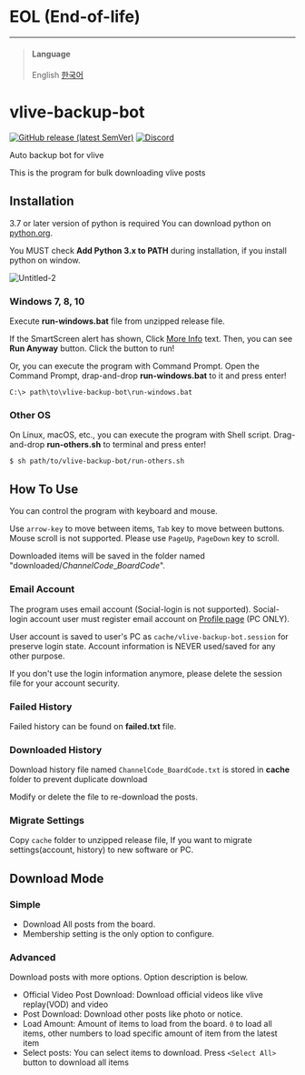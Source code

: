 # EOL (End-of-life)

***

> #### Language
> English [한국어](README.KR.md)

# vlive-backup-bot

[![GitHub release (latest SemVer)](https://img.shields.io/github/v/release/box-archived/vlive-backup)](https://github.com/box-archived/vlive-backup/releases)
[![Discord](https://img.shields.io/discord/824605893885820939)](https://discord.gg/84sVr2mQKX)

Auto backup bot for vlive

This is the program for bulk downloading vlive posts

## Installation

3.7 or later version of python is required You can download python on [python.org](https://www.python.org/downloads/).

You MUST check __Add Python 3.x to PATH__ during installation, if you install python on window.

![Untitled-2](https://user-images.githubusercontent.com/76082716/112562713-4488a880-8e1b-11eb-9a8b-fce406cd4957.jpg)

### Windows 7, 8, 10

Execute __run-windows.bat__ file from unzipped release file.

If the SmartScreen alert has shown, Click <u>More Info</u> text. Then, you can see **Run Anyway** button. Click the
button to run!

Or, you can execute the program with Command Prompt. Open the Command Prompt, drap-and-drop __run-windows.bat__ to it and press
enter!

```console
C:\> path\to\vlive-backup-bot\run-windows.bat
```

### Other OS

On Linux, macOS, etc., you can execute the program with Shell script. Drag-and-drop __run-others.sh__ to terminal and press
enter!

```console
$ sh path/to/vlive-backup-bot/run-others.sh
```

## How To Use

You can control the program with keyboard and mouse.

Use `arrow-key` to move between items, `Tab` key to move between buttons. Mouse scroll is not supported. Please
use `PageUp`, `PageDown` key to scroll.

Downloaded items will be saved in the folder named "downloaded/*ChannelCode*_*BoardCode*".

### Email Account

The program uses email account (Social-login is not supported). Social-login account user must register email account
on [Profile page](https://www.vlive.tv/my/profile) (PC ONLY).

User account is saved to user's PC as `cache/vlive-backup-bot.session` for preserve login state. Account information is
NEVER used/saved for any other purpose.

If you don't use the login information anymore, please delete the session file for your account security.

### Failed History

Failed history can be found on __failed.txt__ file.

### Downloaded History

Download history file named `ChannelCode_BoardCode.txt` is stored in __cache__ folder to prevent duplicate download

Modify or delete the file to re-download the posts.

### Migrate Settings

Copy `cache` folder to unzipped release file, If you want to migrate settings(account, history) to new software or PC.

## Download Mode

### Simple

- Download All posts from the board.
- Membership setting is the only option to configure.

### Advanced

Download posts with more options. Option description is below.

- Official Video Post Download: Download official videos like vlive replay(VOD) and video
- Post Download: Download other posts like photo or notice.
- Load Amount: Amount of items to load from the board. `0` to load all items, other numbers to load specific amount of
  item from the latest item
- Select posts: You can select items to download. Press `<Select All>` button to download all items
